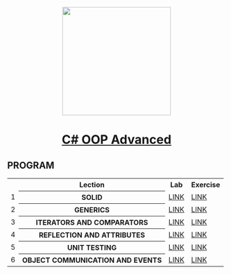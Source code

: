 <p align="center"><img src="http://spaceappschallengebulgaria.eu/sites/default/files/softuni.png" width = 250 /></p>

# <a href=""><p align="center"> C# OOP Advanced <p></a>

## PROGRAM
<table align="center">
<tr>
  <th></th><th>Lection</th><th>Lab</th><th>Exercise</th>
</tr>
<tr>
  <td>1</td>
  <th>SOLID</th>
  <td><a href="" >LINK</a></td>
  <td><a href="" >LINK</a></td>
</tr>
<tr>
  <td>2</td>
  <th>GENERICS</th>
  <td><a href="" >LINK</a></td>
  <td><a href="" >LINK</a></td>
<tr>
    <td>3</td>
    <th>ITERATORS AND COMPARATORS</th>
    <td><a href="" >LINK</a></td>
    <td><a href="" >LINK</a></td>
</tr>
</tr>
  <tr>
  <td>4</td>
    <th>REFLECTION AND ATTRIBUTES</th>
    <td><a href="" >LINK</a></td>
    <td><a href="" >LINK</a></td>
</tr>
<tr>
  <td>5</td>
    <th>UNIT TESTING</th>
    <td><a href="" >LINK</a></td>
    <td><a href="" >LINK</a></td>
</tr>
<tr>
  <td>6</td>
    <th>OBJECT COMMUNICATION AND EVENTS</th>
    <td><a href="" >LINK</a></td>
    <td><a href="" >LINK</a></td>
</tr>
  </table>
